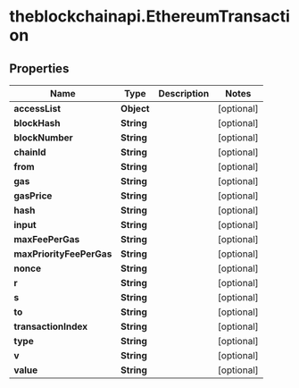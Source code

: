 # theblockchainapi.EthereumTransaction

## Properties

Name | Type | Description | Notes
------------ | ------------- | ------------- | -------------
**accessList** | **Object** |  | [optional] 
**blockHash** | **String** |  | [optional] 
**blockNumber** | **String** |  | [optional] 
**chainId** | **String** |  | [optional] 
**from** | **String** |  | [optional] 
**gas** | **String** |  | [optional] 
**gasPrice** | **String** |  | [optional] 
**hash** | **String** |  | [optional] 
**input** | **String** |  | [optional] 
**maxFeePerGas** | **String** |  | [optional] 
**maxPriorityFeePerGas** | **String** |  | [optional] 
**nonce** | **String** |  | [optional] 
**r** | **String** |  | [optional] 
**s** | **String** |  | [optional] 
**to** | **String** |  | [optional] 
**transactionIndex** | **String** |  | [optional] 
**type** | **String** |  | [optional] 
**v** | **String** |  | [optional] 
**value** | **String** |  | [optional] 



